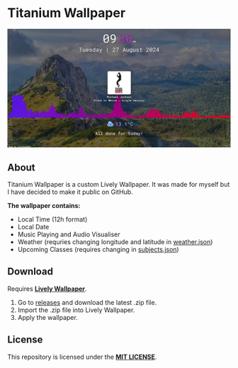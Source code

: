 # Titanium Wallpaper

<img src="/res/thumbnail.png" width="600"/>

## About
Titanium Wallpaper is a custom Lively Wallpaper. It was made for myself but I have decided to make it public on GitHub.

**The wallpaper contains:**
- Local Time (12h format)
- Local Date
- Music Playing and Audio Visualiser
- Weather (requries changing longitude and latitude in [weather.json](https://github.com/coreyhsGames/Titanium-Wallpaper/blob/main/src/data/weather.json))
- Upcoming Classes (requires changing in [subjects.json](https://github.com/coreyhsGames/Titanium-Wallpaper/blob/main/src/data/subjects.json))

## Download
Requires **[Lively Wallpaper](https://github.com/rocksdanister/lively)**.

1. Go to [releases](https://github.com/coreyhsGames/Titanium-Wallpaper/releases) and download the latest .zip file.
2. Import the .zip file into Lively Wallpaper.
3. Apply the wallpaper.

## License
This repository is licensed under the **[MIT LICENSE](https://github.com/coreyhsGames/Titanium-Wallpaper/blob/main/LICENSE)**.
